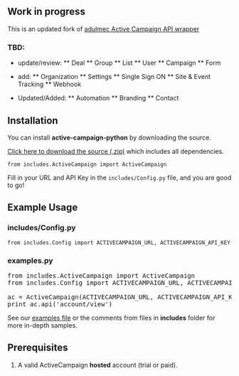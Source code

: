 ## Work in progress

This is an updated fork of [adulmec Active Campaign API wrapper](https://github.com/adulmec/active-campaign-python)

### TBD:

* update/review:
** Deal
** Group
** List
** User
** Campaign
** Form

* add:
** Organization
** Settings
** Single Sign ON
** Site & Event Tracking
** Webhook

* Updated/Added:
** Automation
** Branding
** Contact

## Installation

You can install **active-campaign-python** by downloading the source.

[Click here to download the source (.zip)](https://github.com/bubbl/active-campaign-python/zipball/master) which includes all dependencies.

`from includes.ActiveCampaign import ActiveCampaign`

Fill in your URL and API Key in the `includes/Config.py` file, and you are good to go!

## Example Usage

### includes/Config.py
`from includes.Config import ACTIVECAMPAIGN_URL, ACTIVECAMPAIGN_API_KEY`

### examples.py

<pre>
from includes.ActiveCampaign import ActiveCampaign
from includes.Config import ACTIVECAMPAIGN_URL, ACTIVECAMPAIGN_API_KEY

ac = ActiveCampaign(ACTIVECAMPAIGN_URL, ACTIVECAMPAIGN_API_KEY)
print ac.api('account/view')
</pre>

See our [examples file](https://github.com/bubbl/active-campaign-python/blob/master/examples.py) or the comments from files in **includes** folder  for more in-depth samples.

## Prerequisites

1. A valid ActiveCampaign **hosted** account (trial or paid).
